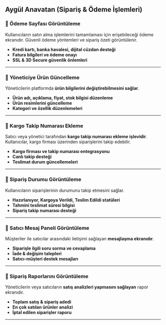 ## Aygül Anavatan (Sipariş & Ödeme İşlemleri)
### 📌 Ödeme Sayfası Görüntüleme  
Kullanıcıların satın alma işlemlerini tamamlaması için erişebileceği ödeme ekranıdır. Güvenli ödeme yöntemleri ve sipariş özeti görüntülenir.

- **Kredi kartı, banka havalesi, dijital cüzdan desteği**
- **Fatura bilgileri ve ödeme onayı**
- **SSL & 3D Secure güvenlik önlemleri**

---

### 📌 Yöneticiye Ürün Güncelleme  
Yöneticilerin platformda **ürün bilgilerini değiştirebilmesini sağlar**.

- **Ürün adı, açıklama, fiyat, stok bilgisi düzenleme**
- **Ürün resimlerini güncelleme**
- **Kategori ve özellik düzenlemeleri**

---

### 📌 Kargo Takip Numarası Ekleme  
Satıcı veya yönetici tarafından **kargo takip numarası ekleme işlevidir**. Kullanıcılar, kargo firması üzerinden siparişlerini takip edebilir.

- **Kargo firması ve takip numarası entegrasyonu**
- **Canlı takip desteği**
- **Teslimat durum güncellemeleri**

---

### 📌 Sipariş Durumu Görüntüleme  
Kullanıcıların siparişlerinin durumunu takip etmesini sağlar.

- **Hazırlanıyor, Kargoya Verildi, Teslim Edildi statüleri**
- **Tahmini teslimat süresi bilgisi**
- **Sipariş takip numarası desteği**

---

### 📌 Satıcı Mesaj Paneli Görüntüleme  
Müşteriler ile satıcılar arasındaki iletişimi sağlayan **mesajlaşma ekranıdır**.

- **Siparişle ilgili soru sorma ve cevaplama**
- **İade & değişim talepleri**
- **Satıcı-müşteri destek mesajları**

---

### 📌 Sipariş Raporlarını Görüntüleme  
Yöneticilerin veya satıcıların **satış analizleri yapmasını sağlayan** rapor ekranıdır.

- **Toplam satış & sipariş adedi**
- **En çok satılan ürünler analizi**
- **İptal edilen siparişler raporu**

---
